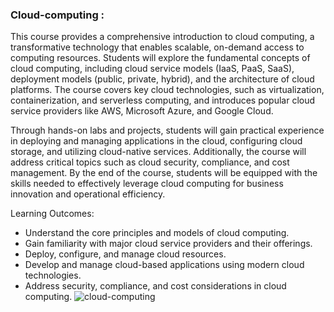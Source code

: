 ### Cloud-computing : 

This course provides a comprehensive introduction to cloud computing, a transformative technology that enables scalable, on-demand access to computing resources. Students will explore the fundamental concepts of cloud computing, including cloud service models (IaaS, PaaS, SaaS), deployment models (public, private, hybrid), and the architecture of cloud platforms. The course covers key cloud technologies, such as virtualization, containerization, and serverless computing, and introduces popular cloud service providers like AWS, Microsoft Azure, and Google Cloud.

Through hands-on labs and projects, students will gain practical experience in deploying and managing applications in the cloud, configuring cloud storage, and utilizing cloud-native services. Additionally, the course will address critical topics such as cloud security, compliance, and cost management. By the end of the course, students will be equipped with the skills needed to effectively leverage cloud computing for business innovation and operational efficiency.

Learning Outcomes:

- Understand the core principles and models of cloud computing.
- Gain familiarity with major cloud service providers and their offerings.
- Deploy, configure, and manage cloud resources.
- Develop and manage cloud-based applications using modern cloud technologies.
- Address security, compliance, and cost considerations in cloud computing.
![cloud-computing](https://github.com/user-attachments/assets/59e5117e-f435-4f1e-8507-4b3994c9d360)

